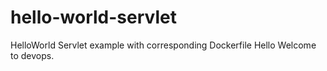 # hello-world-servlet
HelloWorld Servlet example with corresponding Dockerfile
Hello Welcome to devops.
